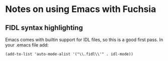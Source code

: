 <!--
// Copyright 2017 The Fuchsia Authors. All rights reserved.
-->
# Notes on using Emacs with Fuchsia

## FIDL syntax highlighting

Emacs comes with builtin support for IDL files,
so this is a good first pass. In your .emacs file add:

```
(add-to-list 'auto-mode-alist '("\\.fidl\\'" . idl-mode))
```
